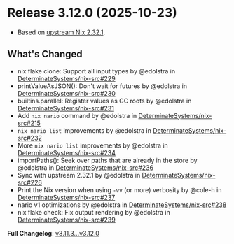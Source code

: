 # Release 3.12.0 (2025-10-23)

* Based on [upstream Nix 2.32.1](../release-notes/rl-2.32.md).

## What's Changed
* nix flake clone: Support all input types by @edolstra in [DeterminateSystems/nix-src#229](https://github.com/DeterminateSystems/nix-src/pull/229)
* printValueAsJSON(): Don't wait for futures by @edolstra in [DeterminateSystems/nix-src#230](https://github.com/DeterminateSystems/nix-src/pull/230)
* builtins.parallel: Register values as GC roots by @edolstra in [DeterminateSystems/nix-src#231](https://github.com/DeterminateSystems/nix-src/pull/231)
* Add `nix nario` command  by @edolstra in [DeterminateSystems/nix-src#215](https://github.com/DeterminateSystems/nix-src/pull/215)
* `nix nario list` improvements by @edolstra in [DeterminateSystems/nix-src#232](https://github.com/DeterminateSystems/nix-src/pull/232)
* More `nix nario list` improvements by @edolstra in [DeterminateSystems/nix-src#234](https://github.com/DeterminateSystems/nix-src/pull/234)
* importPaths(): Seek over paths that are already in the store by @edolstra in [DeterminateSystems/nix-src#236](https://github.com/DeterminateSystems/nix-src/pull/236)
* Sync with upstream 2.32.1 by @edolstra in [DeterminateSystems/nix-src#226](https://github.com/DeterminateSystems/nix-src/pull/226)
* Print the Nix version when using `-vv` (or more) verbosity by @cole-h in [DeterminateSystems/nix-src#237](https://github.com/DeterminateSystems/nix-src/pull/237)
* nario v1 optimizations by @edolstra in [DeterminateSystems/nix-src#238](https://github.com/DeterminateSystems/nix-src/pull/238)
* nix flake check: Fix output rendering by @edolstra in [DeterminateSystems/nix-src#239](https://github.com/DeterminateSystems/nix-src/pull/239)


**Full Changelog**: [v3.11.3...v3.12.0](https://github.com/DeterminateSystems/nix-src/compare/v3.11.3...v3.12.0)
